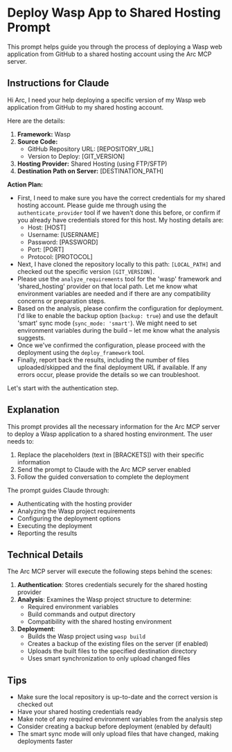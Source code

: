 # Deploy Wasp App to Shared Hosting Prompt

This prompt helps guide you through the process of deploying a Wasp web application from GitHub to a shared hosting account using the Arc MCP server.

## Instructions for Claude

Hi Arc, I need your help deploying a specific version of my Wasp web application from GitHub to my shared hosting account.

Here are the details:

1. **Framework:** Wasp
2. **Source Code:**
   * GitHub Repository URL: [REPOSITORY_URL]
   * Version to Deploy: [GIT_VERSION] <!-- Git Commit Hash, Tag, or Branch Name -->
3. **Hosting Provider:** Shared Hosting (using FTP/SFTP)
4. **Destination Path on Server:** [DESTINATION_PATH] <!-- E.g., /public_html/my-wasp-app -->

**Action Plan:**

* First, I need to make sure you have the correct credentials for my shared hosting account. Please guide me through using the `authenticate_provider` tool if we haven't done this before, or confirm if you already have credentials stored for this host. My hosting details are:
  * Host: [HOST]
  * Username: [USERNAME]
  * Password: [PASSWORD]
  * Port: [PORT] <!-- E.g., 21 for FTP, 22 for SFTP -->
  * Protocol: [PROTOCOL] <!-- ftp or sftp -->
* Next, I have cloned the repository locally to this path: `[LOCAL_PATH]` and checked out the specific version `[GIT_VERSION]`.
* Please use the `analyze_requirements` tool for the 'wasp' framework and 'shared_hosting' provider on that local path. Let me know what environment variables are needed and if there are any compatibility concerns or preparation steps.
* Based on the analysis, please confirm the configuration for deployment. I'd like to enable the backup option (`backup: true`) and use the default 'smart' sync mode (`sync_mode: 'smart'`). We might need to set environment variables during the build – let me know what the analysis suggests.
* Once we've confirmed the configuration, please proceed with the deployment using the `deploy_framework` tool.
* Finally, report back the results, including the number of files uploaded/skipped and the final deployment URL if available. If any errors occur, please provide the details so we can troubleshoot.

Let's start with the authentication step.

## Explanation

This prompt provides all the necessary information for the Arc MCP server to deploy a Wasp application to a shared hosting environment. The user needs to:

1. Replace the placeholders (text in [BRACKETS]) with their specific information
2. Send the prompt to Claude with the Arc MCP server enabled
3. Follow the guided conversation to complete the deployment

The prompt guides Claude through:
- Authenticating with the hosting provider
- Analyzing the Wasp project requirements
- Configuring the deployment options
- Executing the deployment
- Reporting the results

## Technical Details

The Arc MCP server will execute the following steps behind the scenes:

1. **Authentication**: Stores credentials securely for the shared hosting provider
2. **Analysis**: Examines the Wasp project structure to determine:
   - Required environment variables
   - Build commands and output directory
   - Compatibility with the shared hosting environment
3. **Deployment**:
   - Builds the Wasp project using `wasp build`
   - Creates a backup of the existing files on the server (if enabled)
   - Uploads the built files to the specified destination directory
   - Uses smart synchronization to only upload changed files

## Tips

- Make sure the local repository is up-to-date and the correct version is checked out
- Have your shared hosting credentials ready
- Make note of any required environment variables from the analysis step
- Consider creating a backup before deployment (enabled by default)
- The smart sync mode will only upload files that have changed, making deployments faster
